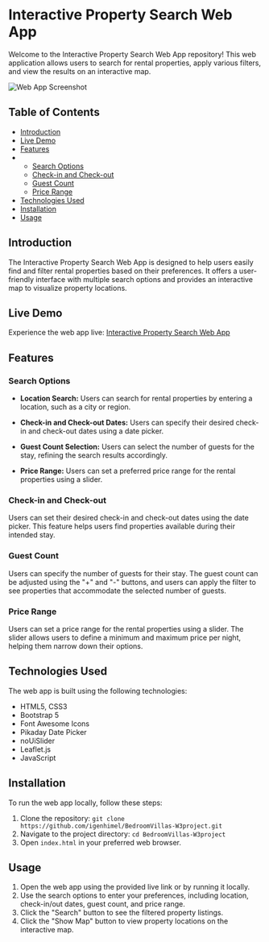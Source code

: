 # Interactive Property Search Web App

Welcome to the Interactive Property Search Web App repository! This web application allows users to search for rental properties, apply various filters, and view the results on an interactive map.

![Web App Screenshot](screenshot.png)

## Table of Contents

- [Introduction](#introduction)
- [Live Demo](#live-demo)
- [Features](#features)
- - [Search Options](#search-options)
  - [Check-in and Check-out](#check-in-and-check-out)
  - [Guest Count](#guest-count)
  - [Price Range](#price-range)
- [Technologies Used](#technologies-used)
- [Installation](#installation)
- [Usage](#usage)


## Introduction

The Interactive Property Search Web App is designed to help users easily find and filter rental properties based on their preferences. It offers a user-friendly interface with multiple search options and provides an interactive map to visualize property locations.

## Live Demo

Experience the web app live: [Interactive Property Search Web App](https://illustrious-conkies-2bb1cd.netlify.app/)

## Features

### Search Options

- **Location Search:** Users can search for rental properties by entering a location, such as a city or region.

- **Check-in and Check-out Dates:** Users can specify their desired check-in and check-out dates using a date picker.

- **Guest Count Selection:** Users can select the number of guests for the stay, refining the search results accordingly.

- **Price Range:** Users can set a preferred price range for the rental properties using a slider.

### Check-in and Check-out

Users can set their desired check-in and check-out dates using the date picker. This feature helps users find properties available during their intended stay.

### Guest Count

Users can specify the number of guests for their stay. The guest count can be adjusted using the "+" and "-" buttons, and users can apply the filter to see properties that accommodate the selected number of guests.

### Price Range

Users can set a price range for the rental properties using a slider. The slider allows users to define a minimum and maximum price per night, helping them narrow down their options.

## Technologies Used

The web app is built using the following technologies:

- HTML5, CSS3
- Bootstrap 5
- Font Awesome Icons
- Pikaday Date Picker
- noUiSlider
- Leaflet.js
- JavaScript

## Installation

To run the web app locally, follow these steps:

1. Clone the repository: `git clone https://github.com/igenhimel/BedroomVillas-W3project.git`
2. Navigate to the project directory: `cd BedroomVillas-W3project`
3. Open `index.html` in your preferred web browser.

## Usage

1. Open the web app using the provided live link or by running it locally.
2. Use the search options to enter your preferences, including location, check-in/out dates, guest count, and price range.
3. Click the "Search" button to see the filtered property listings.
4. Click the "Show Map" button to view property locations on the interactive map.

